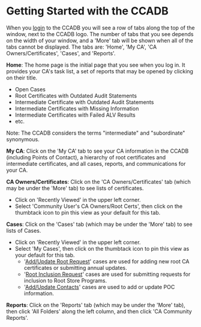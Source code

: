 # Getting Started with the CCADB #

When you [login](https://docs.google.com/document/d/1MuszDO2o-es_6-FwNCDWZ2TC979F8eil5bBQGKjaWRc/edit#heading=h.xpgou83dsc4m) to the CCADB you will see a row of tabs along the top of the window, next to the CCADB logo. The number of tabs that you see depends on the width of your window, and a 'More' tab will be shown when all of the tabs cannot be displayed. The tabs are: 'Home', 'My CA', 'CA Owners/Certificates', 'Cases', and 'Reports'.

**Home**: The home page is the initial page that you see when you log in. It provides your CA's task list, a set of reports that may be opened by clicking on their title.
* Open Cases
* Root Certificates with Outdated Audit Statements
* Intermediate Certificate with Outdated Audit Statements
* Intermediate Certificates with Missing Information
* Intermediate Certificates with Failed ALV Results
* etc.

Note: The CCADB considers the terms "intermediate" and "subordinate" synonymous.

**My CA**: Click on the 'My CA' tab to see your CA information in the CCADB (including Points of Contact), a hierarchy of root certificates and intermediate certificates, and all cases, reports, and communications for your CA.

**CA Owners/Certificates**: Click on the 'CA Owners/Certificates' tab (which may be under the 'More' tab) to see lists of certificates. 
* Click on 'Recently Viewed' in the upper left corner. 
* Select 'Community User's CA Owners/Root Certs', then click on the thumbtack icon to pin this view as your default for this tab.

**Cases**: Click on the 'Cases' tab (which may be under the 'More' tab) to see lists of Cases.
* Click on 'Recently Viewed' in the upper left corner. 
* Select 'My Cases', then click on the thumbtack icon to pin this view as your default for this tab.
    * '[Add/Update Root Request](updates)' cases are used for adding new root CA certificates or submitting annual updates.
    * '[Root Inclusion Request](inclusion)' cases are used for submitting requests for inclusion to Root Store Programs.
    * '[Add/Update Contacts](contacts)' cases are used to add or update POC information. 

**Reports**: Click on the 'Reports' tab (which may be under the 'More' tab), then click 'All Folders' along the left column, and then click 'CA Community Reports'.

[CCADB-Login]: https://ccadb.force.com/


